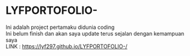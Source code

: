 # LYFPORTOFOLIO-
Ini adalah project pertamaku didunia coding
<br>
Ini belum finish dan akan saya update terus sejalan dengan kemampuan saya
<br>
LINK : https://lyf297.github.io/LYFPORTOFOLIO-/
